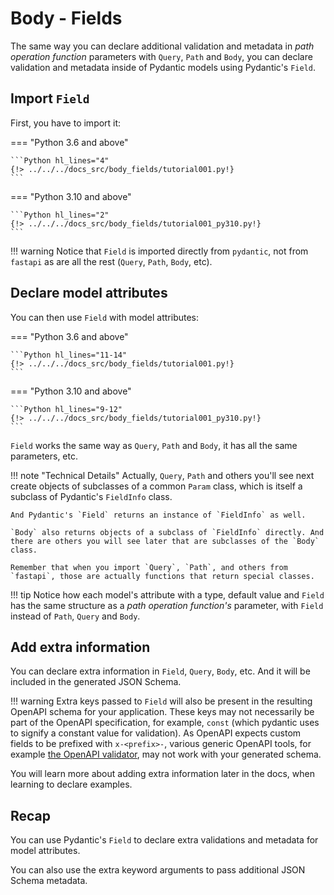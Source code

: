 # Body - Fields

The same way you can declare additional validation and metadata in *path operation function* parameters with `Query`, `Path` and `Body`, you can declare validation and metadata inside of Pydantic models using Pydantic's `Field`.

## Import `Field`

First, you have to import it:

=== "Python 3.6 and above"

    ```Python hl_lines="4"
    {!> ../../../docs_src/body_fields/tutorial001.py!}
    ```

=== "Python 3.10 and above"

    ```Python hl_lines="2"
    {!> ../../../docs_src/body_fields/tutorial001_py310.py!}
    ```

!!! warning
    Notice that `Field` is imported directly from `pydantic`, not from `fastapi` as are all the rest (`Query`, `Path`, `Body`, etc).

## Declare model attributes

You can then use `Field` with model attributes:

=== "Python 3.6 and above"

    ```Python hl_lines="11-14"
    {!> ../../../docs_src/body_fields/tutorial001.py!}
    ```

=== "Python 3.10 and above"

    ```Python hl_lines="9-12"
    {!> ../../../docs_src/body_fields/tutorial001_py310.py!}
    ```

`Field` works the same way as `Query`, `Path` and `Body`, it has all the same parameters, etc.

!!! note "Technical Details"
    Actually, `Query`, `Path` and others you'll see next create objects of subclasses of a common `Param` class, which is itself a subclass of Pydantic's `FieldInfo` class.

    And Pydantic's `Field` returns an instance of `FieldInfo` as well.

    `Body` also returns objects of a subclass of `FieldInfo` directly. And there are others you will see later that are subclasses of the `Body` class.

    Remember that when you import `Query`, `Path`, and others from `fastapi`, those are actually functions that return special classes.

!!! tip
    Notice how each model's attribute with a type, default value and `Field` has the same structure as a *path operation function's* parameter, with `Field` instead of `Path`, `Query` and `Body`.

## Add extra information

You can declare extra information in `Field`, `Query`, `Body`, etc. And it will be included in the generated JSON Schema.

!!! warning
    Extra keys passed to `Field` will also be present in the resulting OpenAPI schema for your application.
    These keys may not necessarily be part of the OpenAPI specification, for example, `const` (which pydantic uses to signify a constant value for validation).
    As OpenAPI expects custom fields to be prefixed with `x-<prefix>-`, various generic OpenAPI tools, for example [the OpenAPI validator](https://validator.swagger.io/), may not work with your generated schema.

You will learn more about adding extra information later in the docs, when learning to declare examples.

## Recap

You can use Pydantic's `Field` to declare extra validations and metadata for model attributes.

You can also use the extra keyword arguments to pass additional JSON Schema metadata.
